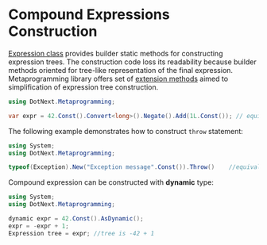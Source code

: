 Compound Expressions Construction
====

[Expression class](https://docs.microsoft.com/en-us/dotnet/api/system.linq.expressions.expression) provides builder static methods for constructing expression trees. The construction code loss its readability because builder methods oriented for tree-like representation of the final expression. Metaprogramming library offers set of [extension methods](xref:DotNext.Linq.Expressions.ExpressionBuilder) aimed to simplification of expression tree construction.

```csharp
using DotNext.Metaprogramming;

var expr = 42.Const().Convert<long>().Negate().Add(1L.Const()); // equivalent to -((long)42) + 1L
```

The following example demonstrates how to construct `throw` statement:

```csharp
using System;
using DotNext.Metaprogramming;

typeof(Exception).New("Exception message".Const()).Throw()    //equivalent to new Exception("Exception message")
```

Compound expression can be constructed with **dynamic** type:

```csharp
using System;
using DotNext.Metaprogramming;

dynamic expr = 42.Const().AsDynamic();
expr = -expr + 1;
Expression tree = expr; //tree is -42 + 1
```